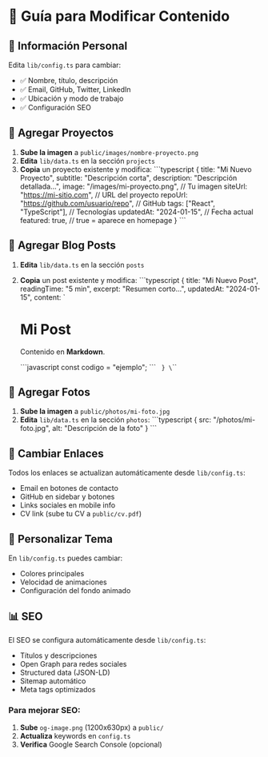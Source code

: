 # 📝 Guía para Modificar Contenido

## 🎯 Información Personal

Edita `lib/config.ts` para cambiar:
- ✅ Nombre, título, descripción
- ✅ Email, GitHub, Twitter, LinkedIn
- ✅ Ubicación y modo de trabajo
- ✅ Configuración SEO

## 🚀 Agregar Proyectos

1. **Sube la imagen** a `public/images/nombre-proyecto.png`
2. **Edita** `lib/data.ts` en la sección `projects`
3. **Copia** un proyecto existente y modifica:
   \`\`\`typescript
   {
     title: "Mi Nuevo Proyecto",
     subtitle: "Descripción corta",
     description: "Descripción detallada...",
     image: "/images/mi-proyecto.png", // Tu imagen
     siteUrl: "https://mi-sitio.com", // URL del proyecto
     repoUrl: "https://github.com/usuario/repo", // GitHub
     tags: ["React", "TypeScript"], // Tecnologías
     updatedAt: "2024-01-15", // Fecha actual
     featured: true, // true = aparece en homepage
   }
   \`\`\`

## 📝 Agregar Blog Posts

1. **Edita** `lib/data.ts` en la sección `posts`
2. **Copia** un post existente y modifica:
   \`\`\`typescript
   {
     title: "Mi Nuevo Post",
     readingTime: "5 min",
     excerpt: "Resumen corto...",
     updatedAt: "2024-01-15",
     content: `
   # Mi Post
   
   Contenido en **Markdown**.
   
   \`\`\`javascript
   const codigo = "ejemplo";
   \`\`\`
     `
   }
   \`\`\`

## 📸 Agregar Fotos

1. **Sube la imagen** a `public/photos/mi-foto.jpg`
2. **Edita** `lib/data.ts` en la sección `photos`:
   \`\`\`typescript
   { src: "/photos/mi-foto.jpg", alt: "Descripción de la foto" }
   \`\`\`

## 🔗 Cambiar Enlaces

Todos los enlaces se actualizan automáticamente desde `lib/config.ts`:
- Email en botones de contacto
- GitHub en sidebar y botones
- Links sociales en mobile info
- CV link (sube tu CV a `public/cv.pdf`)

## 🎨 Personalizar Tema

En `lib/config.ts` puedes cambiar:
- Colores principales
- Velocidad de animaciones
- Configuración del fondo animado

## 📊 SEO

El SEO se configura automáticamente desde `lib/config.ts`:
- Títulos y descripciones
- Open Graph para redes sociales
- Structured data (JSON-LD)
- Sitemap automático
- Meta tags optimizados

### Para mejorar SEO:
1. **Sube** `og-image.png` (1200x630px) a `public/`
2. **Actualiza** keywords en `config.ts`
3. **Verifica** Google Search Console (opcional)
